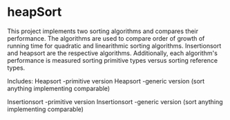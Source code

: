 # heapSort

This project implements two sorting algorithms and compares their performance.  The algorithms are used to compare order of growth of running time 
for quadratic and linearithmic sorting algorithms.  Insertionsort and heapsort are the respective algorithms.  Additionally, each algorithm's 
performance is measured sorting primitive types versus sorting reference types.  

Includes:
Heapsort -primitive version
Heapsort -generic version (sort anything implementing comparable)

Insertionsort -primitive version
Insertionsort -generic version (sort anything implementing comparable)
